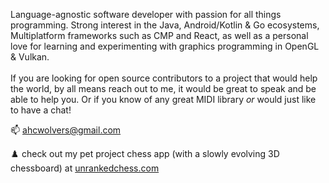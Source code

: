 Language-agnostic software developer with passion for all things programming. Strong interest in the Java, Android/Kotlin & Go ecosystems, Multiplatform frameworks such as CMP and React, as well as a personal love for learning and experimenting with graphics programming in OpenGL & Vulkan.
<br>
<br>
If you are looking for open source contributors to a project that would help the world, by all means reach out to me, it would be great to speak and be able to help you. 
Or if you know of any great MIDI library _or_ would just like to have a chat!

📫 ahcwolvers@gmail.com

♟️ check out my pet project chess app (with a slowly evolving 3D chessboard) at [unrankedchess.com](unrankedchess.com)

<!---
ronaldwolvers/ronaldwolvers is a ✨ special ✨ repository because its `README.md` (this file) appears on your GitHub profile.
You can click the Preview link to take a look at your changes.
--->

